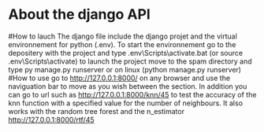 # About the django API
#How to lauch
The django file include the django projet and the virtual environnement for python (.env).
To start the environnement go to the depositery with the project and type .env\Scripts\activate.bat (or source .env\Scripts\activate)
to launch the project move to the spam directory and type py manage.py runserver or on linux (python manage.py runserver)
#How to use 
go to http://127.0.0.1:8000/ on any browser and use the naviguation bar to move as you wish between the section.
In addition you can go to url such as http://127.0.0.1:8000/knn/45 to test the accuracy of the knn function with a specified value for the number of neighbours.
It also works with the random tree forest and the n_estimator http://127.0.0.1:8000/rtf/45

